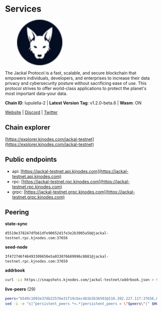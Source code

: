 # Services

<figure><img src="https://raw.githubusercontent.com/kj89/cosmos-images/main/logos/jackal.png" width="150" alt=""><figcaption></figcaption></figure>

The Jackal Protocol is a fast, scalable, and secure blockchain that empowers  individuals, developers, and enterprises to increase their data privacy and  cybersecurity posture without sacrificing ease of use. This protocol strives  to offer world-class applications to protect the planet's most important data–your data.

**Chain ID**: lupulella-2 | **Latest Version Tag**: v1.2.0-beta.6 | **Wasm**: ON

[Website](https://jackalprotocol.com) | [Discord](https://discord.com/invite/5GKym3p6rj) | [Twitter](https://twitter.com/Jackal_Protocol)




## Chain explorer
[https://explorer.kjnodes.com/jackal-testnet](https://explorer.kjnodes.com/jackal-testnet)

## Public endpoints

* api: [https://jackal-testnet.api.kjnodes.com](https://jackal-testnet.api.kjnodes.com)
* rpc: [https://jackal-testnet.rpc.kjnodes.com](https://jackal-testnet.rpc.kjnodes.com)
* grpc: [https://jackal-testnet.grpc.kjnodes.com](https://jackal-testnet.grpc.kjnodes.com)

## Peering

**state-sync**

```text
d5519e378247dfb61dfe90652d1fe3e2b3005a5b@jackal-testnet.rpc.kjnodes.com:37656
```

**seed-node**

```text
3f472746f46493309650e5a033076689996c8881@jackal-testnet.rpc.kjnodes.com:37659
```

**addrbook**
```bash
curl -Ls https://snapshots.kjnodes.com/jackal-testnet/addrbook.json > $HOME/.canine/config/addrbook.json
```

**live-peers** (29)
```bash
peers="b549c1092e37db22576e31f19cbec4b1b3b36503@116.202.227.117:37656,84af58201840781a0a62449d1dcdb0ad0cf5bdb3@91.223.3.144:26356,fd5b3021fe67406e63c1a3e3e89cb243bc0791c9@65.109.32.174:32656,f3e70d3de1974208af04dac6fabd657ab4abf0ff@65.108.75.107:24656,e4e93ce4b050c9d821e15b69477f5da706121343@65.109.93.152:31656,11b91d243d43e761c96cfbf49f2f2bd06cce2df8@65.109.23.114:17556,6c6c7f370febd64447770da8aec0b9d359d61565@65.109.70.23:17556,5eedbfbe64b942f4ab54db3842acf3bfab034c24@161.97.74.88:46656,372111fd8c3c11a57cd34db58b2bdd8d2b6e5005@172.104.19.93:26656,4ea723e652f11433734ae2aa6f364ef0510d6636@16.163.74.176:26626,5c2a752c9b1952dbed075c56c600c3a79b58c395@195.3.220.57:26906,80420ad774e622bda8e1dfa9b80da11eee7eed1f@144.126.140.252:29656,d5519e378247dfb61dfe90652d1fe3e2b3005a5b@65.109.68.190:37656,2cdaa56d0778b20be8430069eefeab2138190355@78.46.106.75:37656,9a2c091798681f89b11f8eea370bf9c6284437c5@167.86.115.183:26656,0394449cab5a29f24dd4f37683d3b7622f27c0fc@65.108.206.118:61156,ff5171d91cb033670238998dc84bdf69468bb053@51.89.232.234:27686,3c6d856a429224201d78c7f28026874d10a27f57@5.75.227.78:26656,1b191fb9ef837dec648136097f94925a15dd85ab@213.170.135.20:26516,bb36af02fd6e50f3bedbc58b3589bdc203d896fc@103.19.25.157:26656,2ededbdbd98580e22ae8c3676e37b6e1fc1d987b@142.132.248.253:23656,0e3058446ee9b1ad449b5d3a60d5c4f92dd3785c@65.109.30.12:56656,a0f726a3dffb45d9cbde0913701bd757fcd7e434@157.90.2.254:36656,451622fd913f6119a67f67e65f3ab82c3fbea529@78.107.253.133:32656,344d9c933f936f79f3d62eff5cd0b82775a79dac@162.19.239.230:26656,09d9127972ded9e22f9f11833ed7fcfa149cf1fa@65.109.92.240:19126,d3677c7a3f9ef42d5ba213ae84c4c5749f4ee787@44.204.38.21:26656,34bb04a3e226493e5d142c74bf78d2ed2803ee9d@213.133.100.172:27464,fa10dc1a1dc81ee2741e7f88327cb13d2ab56f54@65.109.23.182:19126"
sed -i -e "s|^persistent_peers *=.*|persistent_peers = \"$peers\"|" $HOME/.canine/config/config.toml
```
